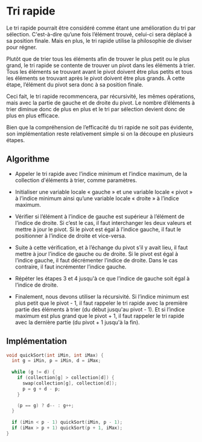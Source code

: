 # Tri rapide

Le tri rapide pourrait être considéré comme étant une amélioration du tri par sélection. C'est-à-dire qu’une fois l’élément trouvé, celui-ci sera déplacé à sa position finale. Mais en plus, le tri rapide utilise la philosophie de diviser pour régner.

Plutôt que de trier tous les éléments afin de trouver le plus petit ou le plus grand, le tri rapide se contente de trouver un pivot dans les éléments à trier. Tous les éléments se trouvant avant le pivot doivent être plus petits et tous les éléments se trouvant après le pivot doivent être plus grands. À cette étape, l’élément du pivot sera donc à sa position finale.

Ceci fait, le tri rapide recommencera, par récursivité, les mêmes opérations, mais avec la partie de gauche et de droite du pivot. Le nombre d’éléments à trier diminue donc de plus en plus et le tri par sélection devient donc de plus en plus efficace.

Bien que la compréhension de l’efficacité du tri rapide ne soit pas évidente, son implémentation reste relativement simple si on la découpe en plusieurs étapes.

## Algorithme

- Appeler le tri rapide avec l’indice minimum et l’indice maximum, de la collection d'éléments à trier, comme paramètres.

- Initialiser une variable locale « gauche » et une variable locale « pivot » à l’indice minimum ainsi qu’une variable locale « droite » à l’indice maximum.

- Vérifier si l’élément à l’indice de gauche est supérieur à l’élément de l’indice de droite. Si c’est le cas, il faut interchanger les deux valeurs et mettre à jour le pivot. Si le pivot est égal à l’indice gauche, il faut le positionner à l’indice de droite et vice-versa.

- Suite à cette vérification, et à l’échange du pivot s’il y avait lieu, il faut mettre à jour l’indice de gauche ou de droite. Si le pivot est égal à l’indice gauche, il faut décrémenter l’indice de droite. Dans le cas contraire, il faut incrémenter l’indice gauche.

- Répéter les étapes 3 et 4 jusqu'à ce que l’indice de gauche soit égal à l’indice de droite.

- Finalement, nous devons utiliser la récursivité. Si l’indice minimum est plus petit que le pivot - 1, il faut rappeler le tri rapide avec la première partie des éléments à trier (du début jusqu'au pivot - 1). Et si l’indice maximum est plus grand que le pivot + 1, il faut rappeler le tri rapide avec la dernière partie (du pivot + 1 jusqu'à la fin).

## Implémentation

```cpp
void quickSort(int iMin, int iMax) {
  int g = iMin, p = iMin, d = iMax;
  
  while (g != d) {
    if (collection[g] > collection[d]) {
      swap(collection[g], collection[d]);
      p = g + d - p;
    }

    (p == g) ? d-- : g++;    
  }
  
  if (iMin < p - 1) quickSort(iMin, p - 1);
  if (iMax > p + 1) quickSort(p + 1, iMax);  
}
```
